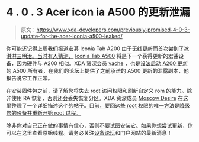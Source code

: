 # 4 . 0 . 3 Acer icon ia A500 的更新泄漏

> 原文：<https://www.xda-developers.com/previously-promised-4-0-3-update-for-the-acer-iconia-a500-leaked/>

你可能还记得上周我们报道宏碁 Iconia Tab A200 由于无线更新而首次尝到了[冰淇淋三明治。当时有人猜测，](http://www.xda-developers.com/android/iconia-tab-a200-gets-previously-promised-4-0-3-ota-update-a500-next/) [Iconia Tab A500](http://forum.xda-developers.com/forumdisplay.php?f=1133) 将是下一个获得更新的宏碁设备，因为硬件与 A200 相似。XDA 资深会员 [vache](http://forum.xda-developers.com/member.php?u=1829889) ，也是[设法启动 A200 更新](http://forum.xda-developers.com/showthread.php?t=1308469&highlight=iconia+tab)的 A500 所有者，在我们的论坛上提供了之前承诺的 A500 更新的泄露副本，他报告说它工作正常。

在安装固件包之前，请了解您将失去 root 访问权限和刷新自定义 rom 的能力。除非使用 RA 恢复，否则还会丢失恢复分区。XDA 资深成员 [Moscow Desire](http://forum.xda-developers.com/member.php?u=3887557) 在这里整理了一个详细描述这个[的帖子。目前，要回这些 root 权限的唯一方法是降级您的设备并重新开始 root 过程。](http://forum.xda-developers.com/showpost.php?p=22828390&postcount=68)

除非你对自己正在做的事情有信心，否则不要试图安装它。如果你想尝试更新，你可以在这里查看原始线程。请务必关注[设备论坛](http://forum.xda-developers.com/forumdisplay.php?f=1133)和门户网站的最新消息！